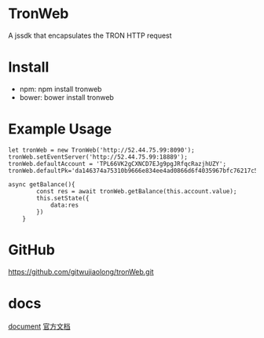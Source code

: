 # TronWeb


A jssdk that encapsulates the TRON HTTP request

# Install
* npm: npm install tronweb
* bower: bower install tronweb


# Example Usage
```
let tronWeb = new TronWeb('http://52.44.75.99:8090');
tronWeb.setEventServer('http://52.44.75.99:18889');
tronWeb.defaultAccount = 'TPL66VK2gCXNCD7EJg9pgJRfqcRazjhUZY';
tronWeb.defaultPk='da146374a75310b9666e834ee4ad0866d6f4035967bfc76217c5a495fff9f0d0'; 

async getBalance(){
        const res = await tronWeb.getBalance(this.account.value);
        this.setState({
            data:res
        })
    }  

```

# GitHub
https://github.com/gitwujiaolong/tronWeb.git
# docs
[document](http://doc.tron.network/)
[官方文档](http://doc.tron.network/)

